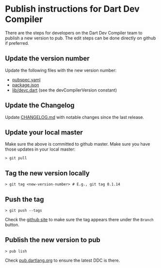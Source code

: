 # Publish instructions for Dart Dev Compiler

There are the steps for developers on the Dart Dev Compiler team to publish a new version to pub.  The edit steps can be done directly on github if preferred.

## Update the version number

Update the following files with the new version number:

  - [pubspec.yaml](https://github.com/dart-lang/dev_compiler/blob/master/pubspec.yaml)
  - [package.json](https://github.com/dart-lang/dev_compiler/blob/master/package.json)
  - [lib/devc.dart](https://github.com/dart-lang/dev_compiler/blob/master/lib/devc.dart) (see the devCompilerVersion constant)

## Update the Changelog

Update [CHANGELOG.md](https://github.com/dart-lang/dev_compiler/blob/master/CHANGELOG.md) with notable changes since the last release.

## Update your local master

Make sure the above is committed to github master.  Make sure you have those updates in your local master:

```
> git pull
```

## Tag the new version locally

```
> git tag <new-version-number> # E.g., git tag 0.1.14
```

## Push the tag

```
> git push --tags
```

Check the [github site](https://github.com/dart-lang/dev_compiler) to make sure the tag appears there under the `Branch` button.

## Publish the new version to pub

```
> pub lish
```

Check [pub.dartlang.org](https://pub.dartlang.org/packages/dev_compiler) to ensure the latest DDC is there.
